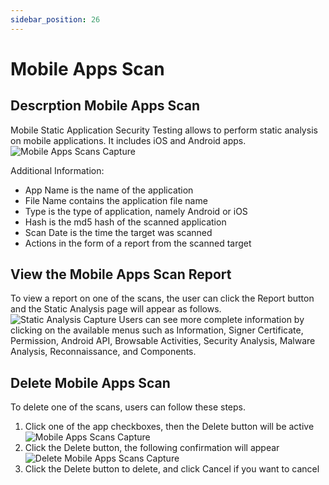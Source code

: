 ```yaml
---
sidebar_position: 26
---
```


# Mobile Apps Scan

## Descrption Mobile Apps Scan
Mobile Static Application Security Testing allows to perform static analysis on mobile applications. It includes iOS and Android apps.
![Mobile Apps Scans Capture](/img/capture/mobile-apps-scans.png)

Additional Information:
- App Name is the name of the application 
- File Name contains the application file name 
- Type is the type of application, namely Android or iOS 
- Hash is the md5 hash of the scanned application 
- Scan Date is the time the target was scanned 
- Actions in the form of a report from the scanned target

## View the Mobile Apps Scan Report

To view a report on one of the scans, the user can click the Report button and the Static Analysis page will appear as follows.
![Static Analysis Capture](/img/capture/static-analysis.png)
Users can see more complete information by clicking on the available menus such as Information, Signer Certificate, Permission, Android API, Browsable Activities, Security Analysis, Malware Analysis, Reconnaissance, and Components.

## Delete Mobile Apps Scan
To delete one of the scans, users can follow these steps.
1. Click one of the app checkboxes, then the Delete button will be active
   ![Mobile Apps Scans Capture](/img/capture/mobile-apps-scans.png)
2. Click the Delete button, the following confirmation will appear
   ![Delete Mobile Apps Scans Capture](/img/capture/delete-mobile-apps-scans.png)
3. Click the Delete button to delete, and click Cancel if you want to cancel
